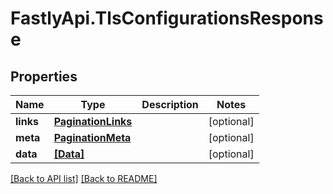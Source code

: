 # FastlyApi.TlsConfigurationsResponse

## Properties

Name | Type | Description | Notes
------------ | ------------- | ------------- | -------------
**links** | [**PaginationLinks**](PaginationLinks.md) |  | [optional] 
**meta** | [**PaginationMeta**](PaginationMeta.md) |  | [optional] 
**data** | [**[Data]**](Data.md) |  | [optional] 



[[Back to API list]](../../README.md#endpoints) [[Back to README]](../../README.md)
